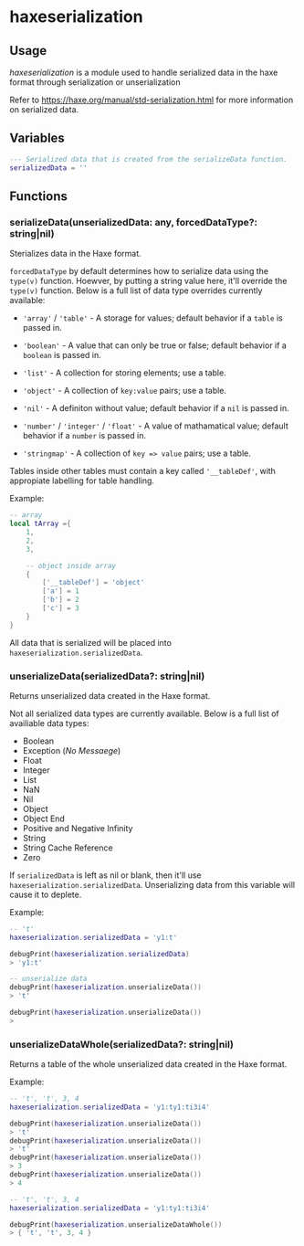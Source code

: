# haxeserialization

## Usage

*haxeserialization* is a module used to handle serialized data in the haxe format through serialization or unserialization

Refer to <https://haxe.org/manual/std-serialization.html> for more information on serialized data.

## Variables

```lua
--- Serialized data that is created from the serializeData function.
serializedData = ''
```

## Functions

### serializeData(unserializedData: any, forcedDataType?: string|nil)

Sterializes data in the Haxe format.

`forcedDataType` by default determines how to serialize data using the `type(v)` function. Hoewver, by putting a string value here, it'll override the `type(v)` function. Below is a full list of data type overrides currently available:

* `'array'` / `'table'` - A storage for values; default behavior if a `table` is passed in.

* `'boolean'` - A value that can only be true or false; default behavior if a `boolean` is passed in.

* `'list'` - A collection for storing elements; use a table.

* `'object'` - A collection of `key:value` pairs; use a table.

* `'nil'` - A definiton without value; default behavior if a `nil` is passed in.

* `'number'` / `'integer'` / `'float'` - A value of mathamatical value; default behavior if a `number` is passed in.

* `'stringmap'` - A collection of `key => value` pairs; use a table.

Tables inside other tables must contain a key called `'__tableDef'`, with appropiate labelling for table handling.

Example:

```lua
-- array
local tArray ={
    1,
    2,
    3,

    -- object inside array
    {
        ['__tableDef'] = 'object'
        ['a'] = 1
        ['b'] = 2
        ['c'] = 3
    }
}
```

All data that is serialized will be placed into `haxeserialization.serializedData`.

### unserializeData(serializedData?: string|nil)

Returns unserialized data created in the Haxe format.

Not all serialized data types are currently available. Below is a full list of availiable data types:

* Boolean
* Exception (*No Messaege*)
* Float
* Integer
* List
* NaN
* Nil
* Object
* Object End
* Positive and Negative Infinity
* String
* String Cache Reference
* Zero

If `serializedData` is left as nil or blank, then it'll use `haxeserialization.serializedData`. Unserializing data from this variable will cause it to deplete.

Example:

```lua
-- 't'
haxeserialization.serializedData = 'y1:t'

debugPrint(haxeserialization.serializedData)
> 'y1:t'

-- unserialize data
debugPrint(haxeserialization.unserializeData())
> 't'

debugPrint(haxeserialization.unserializeData())
>
```

### unserializeDataWhole(serializedData?: string|nil)

Returns a table of the whole unserialized data created in the Haxe format.

Example:

```lua
-- 't', 't', 3, 4
haxeserialization.serializedData = 'y1:ty1:ti3i4'

debugPrint(haxeserialization.unserializeData())
> 't'
debugPrint(haxeserialization.unserializeData())
> 't'
debugPrint(haxeserialization.unserializeData())
> 3
debugPrint(haxeserialization.unserializeData())
> 4

-- 't', 't', 3, 4
haxeserialization.serializedData = 'y1:ty1:ti3i4'

debugPrint(haxeserialization.unserializeDataWhole())
> { 't', 't', 3, 4 }
```
